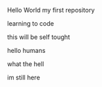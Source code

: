 Hello World
my first repository

learning to code

this will be self tought

hello humans

what the hell



im still here
